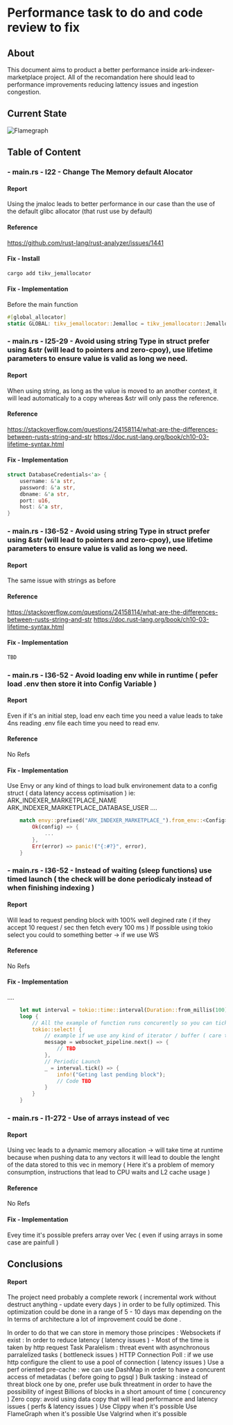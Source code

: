 # Performance task to do and code review to fix

## About 
This document aims to product a better performance inside ark-indexer-marketplace project. 
All of the recomandation here should lead to performance improvements reducing lattency issues and ingestion congestion. 

## Current State

![Flamegraph](./flamegraph.svg)

## Table of Content 

### - main.rs - l22 -  Change The Memory default Alocator 
#### Report
Using the jmaloc leads to better performance in our case than the use of the default glibc allocator (that rust use by default)
#### Reference 
https://github.com/rust-lang/rust-analyzer/issues/1441
#### Fix - Install
```bash
cargo add tikv_jemallocator
```
#### Fix - Implementation
Before the main function 
```rust
#[global_allocator]
static GLOBAL: tikv_jemallocator::Jemalloc = tikv_jemallocator::Jemalloc;
```

### - main.rs - l25-29 -  Avoid using string Type in struct prefer using &str (will lead to pointers and zero-cpoy), use lifetime parameters to ensure value is valid as long we need.
#### Report
When using string, as long as the value is moved to an another context, it will lead automaticaly to a copy whereas &str will only pass the reference.
#### Reference 
https://stackoverflow.com/questions/24158114/what-are-the-differences-between-rusts-string-and-str
https://doc.rust-lang.org/book/ch10-03-lifetime-syntax.html
#### Fix - Implementation
```rust
struct DatabaseCredentials<'a> {
    username: &'a str,
    password: &'a str,
    dbname: &'a str,
    port: u16,
    host: &'a str,
}
```

### - main.rs - l36-52 -  Avoid using string Type in struct prefer using &str (will lead to pointers and zero-cpoy), use lifetime parameters to ensure value is valid as long we need.
#### Report
The same issue with strings as before
#### Reference 
https://stackoverflow.com/questions/24158114/what-are-the-differences-between-rusts-string-and-str
https://doc.rust-lang.org/book/ch10-03-lifetime-syntax.html
#### Fix - Implementation
```rust
TBD
```

### - main.rs - l36-52 -  Avoid loading env while in runtime ( pefer load .env then store it into Config Variable )
#### Report
Even if it's an initial step, load env each time you need a value leads to take 4ns reading .env file each time you need to read env.
#### Reference 
No Refs
#### Fix - Implementation
Use Envy or any kind of things to load bulk environement data to a config struct ( data latency access optimisation )
ie:
ARK_INDEXER_MARKETPLACE_NAME
ARK_INDEXER_MARKETPLACE_DATABASE_USER
....
```rust 
    match envy::prefixed("ARK_INDEXER_MARKETPLACE_").from_env::<Config>() {
        Ok(config) => {
            ...
        },
        Err(error) => panic!("{:#?}", error),
    }
```

### - main.rs - l36-52 -  Instead of waiting (sleep functions) use timed launch ( the check will be done periodicaly instead of when finishing indexing )
#### Report
Will lead to request pending block with 100% well degined rate ( if they accept 10 request / sec then fetch every 100 ms )
If possible using tokio select you could to something better -> if we use WS 
#### Reference 
No Refs
#### Fix - Implementation
....
```rust 
    let mut interval = tokio::time::interval(Duration::from_millis(100));
    loop {
        // All the example of function runs concurently so you can tick & read message at the same time
        tokio::select! {
            // example if we use any kind of iterator / buffer ( care there it's just an example )
            message = websocket_pipeline.next() => {
                // TBD
            },
            // Periodic Launch
            _ = interval.tick() => {
                info!("Geting last pending block");
                // Code TBD
            }
        }
    }
```

### - main.rs - l1-272 -  Use of arrays instead of vec
#### Report
Using vec leads to a dynamic memory allocation -> will take time at runtime because when pushing data to any vectors it will lead to double the lenght of the data stored to this vec in memory ( Here it's a problem of memory consumption, instructions that lead to CPU waits and L2 cache usage )
#### Reference 
No Refs
#### Fix - Implementation
Evey time it's possible prefers array over Vec ( even if using arrays in some case are painfull )

## Conclusions
#### Report
The project need probably a complete rework ( incremental work without destruct anything - update every days ) in order to be fully optimized. 
This optimization could be done in a range of 5 - 10 days max depending on the 
In terms of architecture a lot of improvement could be done .

In order to do that we can store in memory those principes : 
Websockets if exist : In order to reduce latency ( latency issues ) - Most of the time is taken by http request
Task Paralelism : threat event with asynchronous parralelized tasks ( bottleneck issues )
HTTP Connection Poll : if we use http configure the client to use a pool of connection ( latency issues )
Use a perf oriented pre-cache : we can use DashMap in order to have a concurent access of metadatas ( before going to pgsql )
Bulk tasking : instead of threat block one by one, prefer use bulk threatment in order to have the possibility of ingest Billions of blocks in a short amount of time ( concurency )
Zero copy: avoid using data copy that will lead performance and latency issues ( perfs & latency issues )
Use Clippy when it's possible 
Use FlameGraph when it's possible 
Use Valgrind when it's possible 
